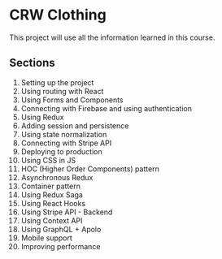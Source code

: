 # CRW Clothing

This project will use all the information learned in this course.

## Sections

<ol>
    <li>Setting up the project</li>
    <li>Using routing with React</li>
    <li>Using Forms and Components</li>
    <li>Connecting with Firebase and using authentication</li>
    <li>Using Redux</li>
    <li>Adding session and persistence</li>
    <li>Using state normalization</li>
    <li>Connecting with Stripe API</li>
    <li>Deploying to production</li>
    <li>Using CSS in JS</li>
    <li>HOC (Higher Order Components) pattern</li>
    <li>Asynchronous Redux</li>
    <li>Container pattern</li>
    <li>Using Redux Saga</li>
    <li>Using React Hooks</li>
    <li>Using Stripe API - Backend</li>
    <li>Using Context API</li>
    <li>Using GraphQL + Apolo</li>
    <li>Mobile support</li>
    <li>Improving performance</li>
</ol>